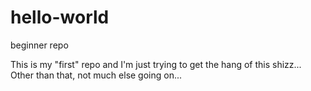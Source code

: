 # hello-world
beginner repo

This is my "first" repo and I'm just trying to get the hang of this shizz...
Other than that, not much else going on...
